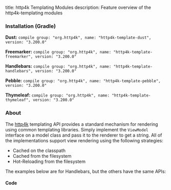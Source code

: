 title: http4k Templating Modules
description: Feature overview of the http4k-templating modules

### Installation (Gradle)
**Dust:** ```compile group: "org.http4k", name: "http4k-template-dust", version: "3.200.0"```

**Freemarker:** ```compile group: "org.http4k", name: "http4k-template-freemarker", version: "3.200.0"```

**Handlebars:** ```compile group: "org.http4k", name: "http4k-template-handlebars", version: "3.200.0"```

**Pebble:** ```compile group: "org.http4k", name: "http4k-template-pebble", version: "3.200.0"```

**Thymeleaf:** ```compile group: "org.http4k", name: "http4k-template-thymeleaf", version: "3.200.0"```

### About
The [http4k] templating API provides a standard mechanism for rendering using common templating libraries. Simply implement the `ViewModel` interface on a model class and pass it to the renderer to get a string. All of the implementations support view rendering using the following strategies:

* Cached on the classpath
* Cached from the filesystem
* Hot-Reloading from the filesystem

The examples below are for Handlebars, but the others have the same APIs:

#### Code  [<img class="octocat"/>](https://github.com/http4k/http4k/blob/master/src/docs/guide/modules/templating/example.kt)

 <script src="https://gist-it.appspot.com/https://github.com/http4k/http4k/blob/master/src/docs/guide/modules/templating/example.kt"></script>

[http4k]: https://http4k.org
